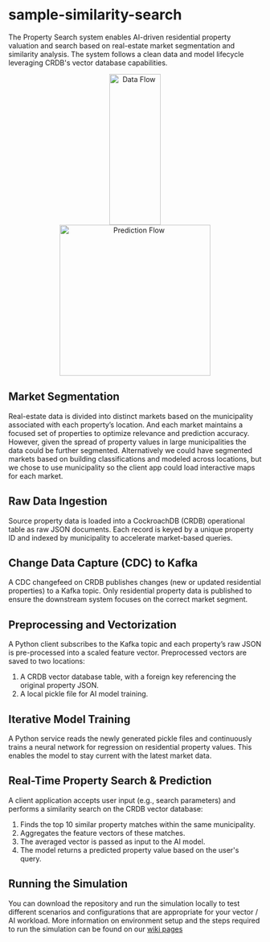 # sample-similarity-search
The Property Search system enables AI-driven residential property valuation and search based on real-estate market segmentation and similarity analysis.  The system follows a clean data and model lifecycle leveraging CRDB's vector database capabilities.

<p align="center">
  <img src="https://github.com/user-attachments/assets/5bbcfdb7-b898-4b4c-90d1-ef53f128c210" alt="Data Flow" width="45%" height="300px"/>
  <img src="https://github.com/user-attachments/assets/e6647a76-325b-4c96-a43d-71729cb27dc5" alt="Prediction Flow" height="300px"/>
</p>


## Market Segmentation
Real-estate data is divided into distinct markets based on the municipality associated with each property’s location.  And each market maintains a focused set of properties to optimize relevance and prediction accuracy.  However, given the spread of property values in large municipalities the data could be further segmented.  Alternatively we could have segmented markets based on building classifications and modeled across locations, but we chose to use municipality so the client app could load interactive maps for each market.

## Raw Data Ingestion
Source property data is loaded into a CockroachDB (CRDB) operational table as raw JSON documents.  Each record is keyed by a unique property ID and indexed by municipality to accelerate market-based queries.

## Change Data Capture (CDC) to Kafka
A CDC changefeed on CRDB publishes changes (new or updated residential properties) to a Kafka topic.  Only residential property data is published to ensure the downstream system focuses on the correct market segment.

## Preprocessing and Vectorization
A Python client subscribes to the Kafka topic and each property’s raw JSON is pre-processed into a scaled feature vector.  Preprocessed vectors are saved to two locations:

1) A CRDB vector database table, with a foreign key referencing the original property JSON.
2) A local pickle file for AI model training.

## Iterative Model Training
A Python service reads the newly generated pickle files and continuously trains a neural network for regression on residential property values.  This enables the model to stay current with the latest market data.

## Real-Time Property Search & Prediction
A client application accepts user input (e.g., search parameters) and performs a similarity search on the CRDB vector database:

1) Finds the top 10 similar property matches within the same municipality.
2) Aggregates the feature vectors of these matches.
3) The averaged vector is passed as input to the AI model.
4) The model returns a predicted property value based on the user's query.



## Running the Simulation
You can download the repository and run the simulation locally to test different scenarios and configurations that are appropriate for your vector / AI workload.  More information on environment setup and the steps required to run the simulation can be found on our [wiki pages](https://github.com/roachlong/sample-similarity-search/wiki)
